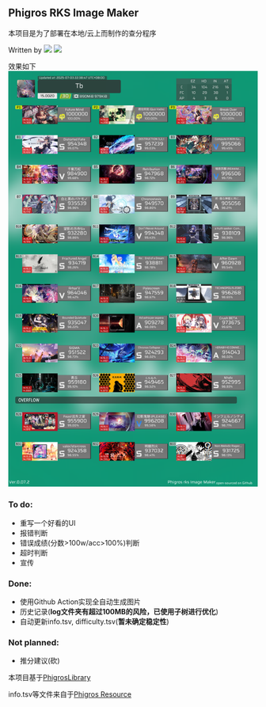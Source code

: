 ## Phigros RKS Image Maker

本项目是为了部署在本地/云上而制作的查分程序

Written by [![](https://img.shields.io/badge/Github-Tb114-39C5bb)](https://github.com/Tb114)  [![](https://img.shields.io/badge/bilibili---Tb__-FF6699)](https://space.bilibili.com/2081603574)

效果如下
![如果没有加载出图片尝试使用代理/VPN](https://github.com/Tb114/Phigros-rks-Image-Maker/blob/main/result.png?raw=true)


### To do:
- 重写一个好看的UI
- 报错判断
- 错误成绩(分数>100w/acc>100%)判断
- 超时判断
- 宣传

### Done:
- 使用Github Action实现全自动生成图片
- 历史记录(**log文件夹有超过100MB的风险，已使用子树进行优化**)
- 自动更新info.tsv, difficulty.tsv(**暂未确定稳定性**)

### Not planned:
- 推分建议(砍)


本项目基于[PhigrosLibrary](https://github.com/7aGiven/PhigrosLibrary)

info.tsv等文件来自于[Phigros Resource](https://github.com/7aGiven/Phigros_Resource)

